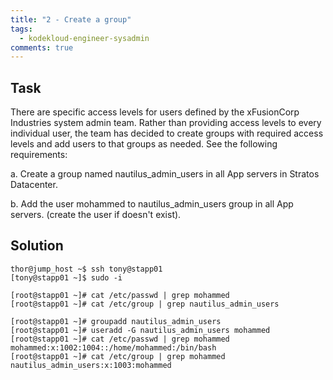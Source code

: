 ```yaml
---
title: "2 - Create a group"
tags:
  - kodekloud-engineer-sysadmin
comments: true
---
```


## Task

There are specific access levels for users defined by the xFusionCorp Industries system admin team. Rather than providing access levels to every individual user, the team has decided to create groups with required access levels and add users to that groups as needed. See the following requirements:

a. Create a group named nautilus_admin_users in all App servers in Stratos Datacenter.

b. Add the user mohammed to nautilus_admin_users group in all App servers. (create the user if doesn't exist).

## Solution

```shell
thor@jump_host ~$ ssh tony@stapp01
[tony@stapp01 ~]$ sudo -i

[root@stapp01 ~]# cat /etc/passwd | grep mohammed
[root@stapp01 ~]# cat /etc/group | grep nautilus_admin_users

[root@stapp01 ~]# groupadd nautilus_admin_users
[root@stapp01 ~]# useradd -G nautilus_admin_users mohammed
[root@stapp01 ~]# cat /etc/passwd | grep mohammed
mohammed:x:1002:1004::/home/mohammed:/bin/bash
[root@stapp01 ~]# cat /etc/group | grep mohammed
nautilus_admin_users:x:1003:mohammed
```
